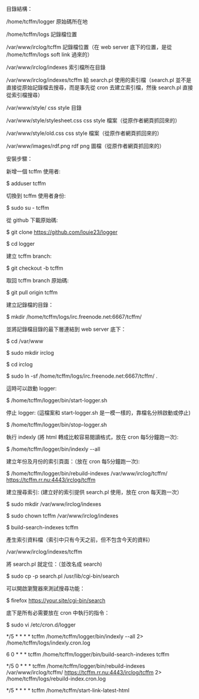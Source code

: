 目錄結構：


/home/tcffm/logger                  原始碼所在地

/home/tcffm/logs                    記錄檔位置

/var/www/irclog/tcffm               記錄檔位置（在 web server 底下的位置，是從 /home/tcffm/logs soft link 過來的）

/var/www/irclog/indexes             索引檔所在目錄

/var/www/irclog/indexes/tcffm       給 search.pl 使用的索引檔（search.pl 並不是直接從原始記錄檔去搜尋，而是事先從 cron 去建立索引檔，然後 search.pl 直接從索引檔搜尋）

/var/www/style/                     css style 目錄

/var/www/style/stylesheet.css       css style 檔案（從原作者網頁抓回來的）

/var/www/style/old.css              css style 檔案（從原作者網頁抓回來的）

/var/www/images/rdf.png             rdf png 圖檔（從原作者網頁抓回來的）




安裝步驟：


新增一個 tcffm 使用者:

$ adduser tcffm


切換到 tcffm 使用者身份:

$ sudo su - tcffm


從 github 下載原始碼:

$ git clone https://github.com/louie23/logger

$ cd logger


建立 tcffm branch:

$ git checkout -b tcffm


取回 tcffm branch 原始碼:

$ git pull origin tcffm


建立記錄檔的目錄：

$ mkdir /home/tcffm/logs/irc.freenode.net:6667/tcffm/


並將記錄檔目錄的最下層連結到 web server 底下：

$ cd /var/www

$ sudo mkdir irclog

$ cd irclog

$ sudo ln -sf /home/tcffm/logs/irc.freenode.net:6667/tcffm/  .



這時可以啟動 logger:

$ /home/tcffm/logger/bin/start-logger.sh


停止 logger: (這檔案和 start-logger.sh 是一模一樣的，靠檔名分辨啟動或停止)

$ /home/tcffm/logger/bin/stop-logger.sh


執行 indexly (將 html 轉成比較容易閱讀格式，放在 cron 每5分鐘跑一次):

$ /home/tcffm/logger/bin/indexly --all


建立年份及月份的索引頁面：（放在 cron 每5分鐘跑一次):

$ /home/tcffm/logger/bin/rebuild-indexes /var/www/irclog/tcffm/ https://tcffm.rr.nu:4443/irclog/tcffm


建立搜尋索引: (建立好的索引提供 search.pl 使用，放在 cron 每天跑一次）

$ sudo mkdir /var/www/irclog/indexes

$ sudo chown tcffm /var/www/irclog/indexes

$ build-search-indexes tcffm

產生索引資料檔（索引中只有今天之前，但不包含今天的資料）

/var/www/irclog/indexes/tcffm


將 search.pl 就定位：（並改名成 search)

$ sudo cp -p search.pl /usr/lib/cgi-bin/search


可以開啟瀏覽器來測試搜尋功能：

$ firefox https://your.site/cgi-bin/search




底下是所有必需要放在 cron 中執行的指令：


$ sudo vi /etc/cron.d/logger

*/5 * * * *      tcffm    /home/tcffm/logger/bin/indexly --all 2> /home/tcffm/logs/indexly.cron.log

6 0 * * *      tcffm    /home/tcffm/logger/bin/build-search-indexes tcffm

*/5 0 * * *      tcffm    /home/tcffm/logger/bin/rebuild-indexes /var/www/irclog/tcffm/ https://tcffm.rr.nu:4443/irclog/tcffm 2> /home/tcffm/logs/rebuild-index.cron.log

*/5 * * * *      tcffm    /home/tcffm/start-link-latest-html
